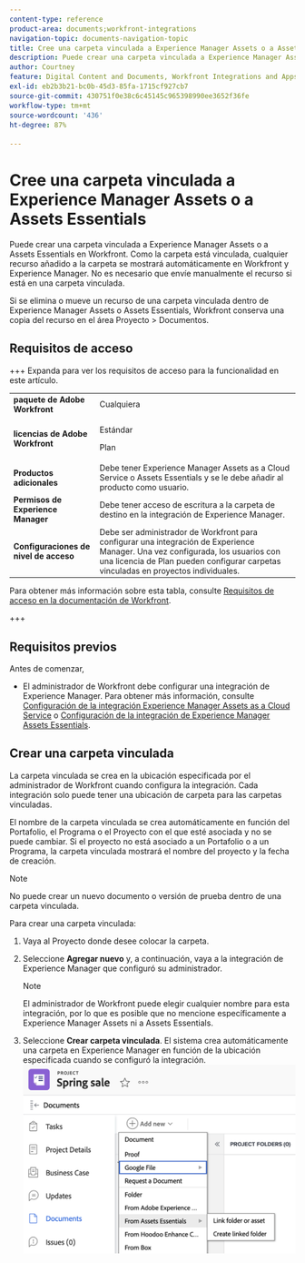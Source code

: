 ```yaml
---
content-type: reference
product-area: documents;workfront-integrations
navigation-topic: documents-navigation-topic
title: Cree una carpeta vinculada a Experience Manager Assets o a Assets Essentials
description: Puede crear una carpeta vinculada a Experience Manager Assets o a Assets Essentials en Workfront.
author: Courtney
feature: Digital Content and Documents, Workfront Integrations and Apps
exl-id: eb2b3b21-bc0b-45d3-85fa-1715cf927cb7
source-git-commit: 430751f0e38c6c45145c965398990ee3652f36fe
workflow-type: tm+mt
source-wordcount: '436'
ht-degree: 87%

---
```


# Cree una carpeta vinculada a Experience Manager Assets o a Assets Essentials

Puede crear una carpeta vinculada a Experience Manager Assets o a Assets Essentials en Workfront. Como la carpeta está vinculada, cualquier recurso añadido a la carpeta se mostrará automáticamente en Workfront y Experience Manager. No es necesario que envíe manualmente el recurso si está en una carpeta vinculada.

Si se elimina o mueve un recurso de una carpeta vinculada dentro de Experience Manager Assets o Assets Essentials, Workfront conserva una copia del recurso en el área Proyecto > Documentos.

## Requisitos de acceso

+++ Expanda para ver los requisitos de acceso para la funcionalidad en este artículo.

<table>
  <tr>
   <td><strong>paquete de Adobe Workfront</strong>
   </td>
   <td>Cualquiera
   </td>
  </tr>
  <tr>
   <td><strong>licencias de Adobe Workfront</strong>
   </td>
   <td>
   <p>Estándar</p>
   <p>Plan</p>
   </td>
  </tr>
  <tr>
   <td><strong>Productos adicionales</strong>
   </td>
   <td>Debe tener Experience Manager Assets as a Cloud Service o Assets Essentials y se le debe añadir al producto como usuario.
   </td>
  </tr>
  <tr>
   <td><strong>Permisos de Experience Manager</strong>
   </td>
   <td>Debe tener acceso de escritura a la carpeta de destino en la integración de Experience Manager.
   </td>
  </tr>
  <tr>
   <td><strong>Configuraciones de nivel de acceso</strong>
   </td>
   <td>Debe ser administrador de Workfront para configurar una integración de Experience Manager. Una vez configurada, los usuarios con una licencia de Plan pueden configurar carpetas vinculadas en proyectos individuales.
   </td>
  </tr>
</table>

Para obtener más información sobre esta tabla, consulte [Requisitos de acceso en la documentación de Workfront](/help/quicksilver/administration-and-setup/add-users/access-levels-and-object-permissions/access-level-requirements-in-documentation.md).

+++

## Requisitos previos

Antes de comenzar,

* El administrador de Workfront debe configurar una integración de Experience Manager. Para obtener más información, consulte [Configuración de la integración Experience Manager Assets as a Cloud Service](/help/quicksilver/administration-and-setup/configure-integrations/configure-aacs-integration.md) o [Configuración de la integración de Experience Manager Assets Essentials](/help/quicksilver/documents/adobe-workfront-for-experience-manager-assets-essentials/setup-asset-essentials.md).


## Crear una carpeta vinculada

La carpeta vinculada se crea en la ubicación especificada por el administrador de Workfront cuando configura la integración. Cada integración solo puede tener una ubicación de carpeta para las carpetas vinculadas.

El nombre de la carpeta vinculada se crea automáticamente en función del Portafolio, el Programa o el Proyecto con el que esté asociada y no se puede cambiar. Si el proyecto no está asociado a un Portafolio o a un Programa, la carpeta vinculada mostrará el nombre del proyecto y la fecha de creación.

>[!NOTE]
>
>No puede crear un nuevo documento o versión de prueba dentro de una carpeta vinculada.


Para crear una carpeta vinculada:

1. Vaya al Proyecto donde desee colocar la carpeta.
1. Seleccione **Agregar nuevo** y, a continuación, vaya a la integración de Experience Manager que configuró su administrador.

   >[!NOTE]
   >
   >El administrador de Workfront puede elegir cualquier nombre para esta integración, por lo que es posible que no mencione específicamente a Experience Manager Assets ni a Assets Essentials.

1. Seleccione **Crear carpeta vinculada**. El sistema crea automáticamente una carpeta en Experience Manager en función de la ubicación especificada cuando se configuró la integración.
   ![crear una carpeta vinculada](assets/linked-folder.png)
